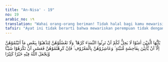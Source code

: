 ```yaml
---
title: "An-Nisa' - 19"
no: 19
arabic_no: ١٩
translation: "Wahai orang-orang beriman! Tidak halal bagi kamu mewarisi perempuan dengan jalan paksa dan janganlah kamu menyusahkan mereka karena hendak mengambil kembali sebagian dari apa yang telah kamu berikan kepadanya, kecuali apabila mereka melakukan perbuatan keji yang nyata. Dan bergaullah dengan mereka menurut cara yang patut. Jika kamu tidak menyukai mereka, (maka bersabarlah) karena boleh jadi kamu tidak menyukai sesuatu, padahal Allah menjadikan kebaikan yang banyak padanya."
tafsir: "Ayat ini tidak berarti bahwa mewariskan perempuan tidak dengan jalan paksa dibolehkan. Menurut sebagian adat Arab jahiliah apabila seseorang meninggal, maka anaknya yang tertua atau anggota keluarganya yang lain mewarisi janda itu. Janda tersebut boleh dinikahi sendiri atau dinikahkan dengan orang lain yang maharnya diambil oleh pewaris atau tidak dibolehkan menikah lagi.\n\nKaum Muslimin dilarang meneruskan adat Arab jahiliah yang mewarisi dan menguasai kaum perempuan dengan paksa. Hal demikian sangat menyiksa dan merendahkan martabat kaum perempuan. Juga tidak boleh melakukan tindakan-tindakan yang menyusahkan dan memudaratkan perempuan seperti mengharuskan mereka mengembalikan mahar yang pernah diterima dari suaminya ketika perkawinan dahulu kepada ahli waris almarhum suaminya itu sebagai tebusan bagi diri mereka, sehingga mereka boleh kawin lagi dengan laki-laki yang lain.\n\nAyat di atas menjelaskan larangannya dengan melarang menikah dengan mereka dan tidak boleh kaum Muslimin mengambil apa saja yang pernah diberikannya kepada istri atau istri salah seorang ahli waris, kecuali apabila mereka melakukan pekerjaaan keji yang nyata, seperti tidak taat, berzina, mencuri dan sebagainya. Kecelakaan yang dilakukannya juga kadang kala disebabkan oleh harta tersebut.\n\nPara suami agar bergaul dengan istri dengan baik. Jangan kikir dalam memberi nafkah, jangan sampai memarahinya dengan kemarahan yang melewati batas atau memukulnya atau selalu bermuka muram terhadap mereka. Seandainya suami membenci istri dikarenakan istri itu mempunyai cacat pada tubuhnya atau terdapat sifat-sifat yang tidak disenangi atau kebencian serius kepada istrinya timbul karena hatinya telah terpaut kepada perempuan lain, maka hendaklah suami bersabar, jangan terburu-buru menceraikan mereka. Mudah-mudahan yang dibenci oleh suami itu justru yang akan mendatangkan kebaikan dan kebahagiaan kepada mereka."
---
```


يٰٓاَيُّهَا الَّذِيْنَ اٰمَنُوْا لَا يَحِلُّ لَكُمْ اَنْ تَرِثُوا النِّسَاۤءَ كَرْهًا ۗ وَلَا تَعْضُلُوْهُنَّ لِتَذْهَبُوْا بِبَعْضِ مَآ اٰتَيْتُمُوْهُنَّ اِلَّآ اَنْ يَّأْتِيْنَ بِفَاحِشَةٍ مُّبَيِّنَةٍ ۚ وَعَاشِرُوْهُنَّ بِالْمَعْرُوْفِ ۚ فَاِنْ كَرِهْتُمُوْهُنَّ فَعَسٰٓى اَنْ تَكْرَهُوْا شَيْـًٔا وَّيَجْعَلَ اللّٰهُ فِيْهِ خَيْرًا كَثِيْرًا 

